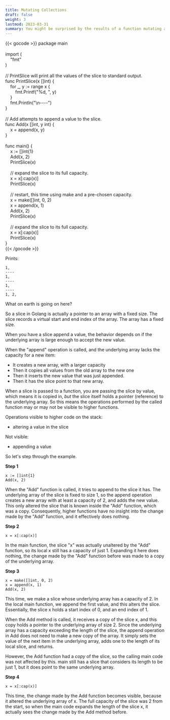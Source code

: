 ```yaml
---
title: Mutating Collections
draft: false
weight: 3
lastmod: 2023-03-31
summary: You might be surprised by the results of a function mutating a collection.
---
```



{{< gocode >}}
<span class="golang-top-level-keyword">package</span>&nbsp;main<br>
<br>
<span class="golang-top-level-keyword">import</span>&nbsp;<span class="golang-brace">(</span><br>
&nbsp;&nbsp;&nbsp;&nbsp;"fmt"<br>
<span class="golang-brace">)</span><br>
<br>
<span class="code-comment">//&nbsp;PrintSlice&nbsp;will&nbsp;print&nbsp;all&nbsp;the&nbsp;values&nbsp;of&nbsp;the&nbsp;slice&nbsp;to&nbsp;standard&nbsp;output.</span><br>
<span class="golang-top-level-keyword">func</span>&nbsp;<span class="golang-function">PrintSlice</span><span class="golang-brace">(</span>x&nbsp;[]<span class="golang-variable-type">int</span><span class="golang-brace">)</span>&nbsp;<span class="golang-brace">{</span><br>
&nbsp;&nbsp;&nbsp;&nbsp;<span class="golang-control-keyword">for</span>&nbsp;_,&nbsp;y&nbsp;:=&nbsp;<span class="golang-control-keyword">range</span>&nbsp;x&nbsp;<span class="golang-brace">{</span><br>
&nbsp;&nbsp;&nbsp;&nbsp;&nbsp;&nbsp;&nbsp;&nbsp;<span class="golang-function">fmt.Printf</span><span class="golang-brace">(</span>"%d,&nbsp;",&nbsp;y<span class="golang-brace">)</span><br>
&nbsp;&nbsp;&nbsp;&nbsp;<span class="golang-brace">}</span><br>
&nbsp;&nbsp;&nbsp;&nbsp;<span class="golang-function">fmt.Println</span><span class="golang-brace">(</span>"\n----"<span class="golang-brace">)</span><br>
<span class="golang-brace">}</span><br>
<br>
<span class="code-comment">//&nbsp;Add&nbsp;attempts&nbsp;to&nbsp;append&nbsp;a&nbsp;value&nbsp;to&nbsp;the&nbsp;slice.</span><br>
<span class="golang-top-level-keyword">func</span>&nbsp;<span class="golang-function">Add</span><span class="golang-brace">(</span>x&nbsp;[]<span class="golang-variable-type">int</span>,&nbsp;y&nbsp;<span class="golang-variable-type">int</span><span class="golang-brace">)</span>&nbsp;<span class="golang-brace">{</span><br>
&nbsp;&nbsp;&nbsp;&nbsp;x&nbsp;=&nbsp;<span class="golang-function">append</span><span class="golang-brace">(</span>x,&nbsp;y<span class="golang-brace">)</span><br>
<span class="golang-brace">}</span><br>
<br>
<span class="golang-top-level-keyword">func</span>&nbsp;<span class="golang-function">main</span><span class="golang-brace">()</span>&nbsp;<span class="golang-brace">{</span><br>
&nbsp;&nbsp;&nbsp;&nbsp;x&nbsp;:=&nbsp;[]<span class="golang-variable-type">int</span><span class="golang-brace">{</span><span class="golang-primitive-value">1</span><span class="golang-brace">}</span><br>
&nbsp;&nbsp;&nbsp;&nbsp;<span class="golang-function">Add</span><span class="golang-brace">(</span>x,&nbsp;<span class="golang-primitive-value">2</span><span class="golang-brace">)</span><br>
&nbsp;&nbsp;&nbsp;&nbsp;<span class="golang-function">PrintSlice</span><span class="golang-brace">(</span>x<span class="golang-brace">)</span><br>
<br>
<span class="code-comment">&nbsp;&nbsp;&nbsp;&nbsp;//&nbsp;expand&nbsp;the&nbsp;slice&nbsp;to&nbsp;its&nbsp;full&nbsp;capacity.</span><br>
&nbsp;&nbsp;&nbsp;&nbsp;x&nbsp;=&nbsp;x[:<span class="golang-function">cap</span><span class="golang-brace">(</span>x<span class="golang-brace">)</span>]<br>
&nbsp;&nbsp;&nbsp;&nbsp;<span class="golang-function">PrintSlice</span><span class="golang-brace">(</span>x<span class="golang-brace">)</span><br>
<br>
<span class="code-comment">&nbsp;&nbsp;&nbsp;&nbsp;//&nbsp;restart,&nbsp;this&nbsp;time&nbsp;using&nbsp;make&nbsp;and&nbsp;a&nbsp;pre-chosen&nbsp;capacity.</span><br>
&nbsp;&nbsp;&nbsp;&nbsp;x&nbsp;=&nbsp;<span class="golang-function">make</span><span class="golang-brace">(</span>[]<span class="golang-variable-type">int</span>,&nbsp;<span class="golang-primitive-value">0</span>,&nbsp;<span class="golang-primitive-value">2</span><span class="golang-brace">)</span><br>
&nbsp;&nbsp;&nbsp;&nbsp;x&nbsp;=&nbsp;<span class="golang-function">append</span><span class="golang-brace">(</span>x,&nbsp;<span class="golang-primitive-value">1</span><span class="golang-brace">)</span><br>
&nbsp;&nbsp;&nbsp;&nbsp;<span class="golang-function">Add</span><span class="golang-brace">(</span>x,&nbsp;<span class="golang-primitive-value">2</span><span class="golang-brace">)</span><br>
&nbsp;&nbsp;&nbsp;&nbsp;<span class="golang-function">PrintSlice</span><span class="golang-brace">(</span>x<span class="golang-brace">)</span><br>
<br>
<span class="code-comment">&nbsp;&nbsp;&nbsp;&nbsp;//&nbsp;expand&nbsp;the&nbsp;slice&nbsp;to&nbsp;its&nbsp;full&nbsp;capacity.</span><br>
&nbsp;&nbsp;&nbsp;&nbsp;x&nbsp;=&nbsp;x[:<span class="golang-function">cap</span><span class="golang-brace">(</span>x<span class="golang-brace">)</span>]<br>
&nbsp;&nbsp;&nbsp;&nbsp;<span class="golang-function">PrintSlice</span><span class="golang-brace">(</span>x<span class="golang-brace">)</span><br>
<span class="golang-brace">}</span><br>
{{< /gocode >}}

Prints:
```
1, 
----
1, 
----
1, 
----
1, 2, 
```

What on earth is going on here?

So a slice in Golang is actually a pointer to an array with a fixed size.  The slice records a virtual
start and end index of the array.  The array has a fixed size.

When you have a slice append a value, the behavior depends on if the underlying array is large
enough to accept the new value.

When the "append" operation is called, and the underlying array lacks the capacity for a new item:
* It creates a new array, with a larger capacity
* Then it copies all values from the old array to the new one
* Then it inserts the new value that was just appended.
* Then it has the slice point to that new array.

When a slice is passed to a function, you are passing the slice by value, which means it is copied in,
*but* the slice itself holds a pointer (reference) to the underlying array.  So this means the 
operations performed by the called function may or may not be visible to higher functions.

Operations visible to higher code on the stack:
* altering a value in the slice

Not visible:
* appending a value

So let's step through the example.

**Step 1**
```
x := []int{1}
Add(x, 2)
```

When the "Add" function is called, it tries to append to the slice it has.  The underlying
array of the slice is fixed to size 1, so the append operation creates a new array with 
at least a capacity of 2, and adds the new value.  This only altered the slice that is
known inside the "Add" function, which was a copy.  Consequently, higher functions have
no insight into the change made by the "Add" function, and it effectively does nothing.

**Step 2**

```
x = x[:cap(x)]
```

In the main function, the slice "x" was actually unaltered by the "Add" function, so its
local x still has a capacity of just 1.  Expanding it here does nothing, the change
made by the "Add" function before was made to a copy of the underlying array.

**Step 3**
```
x = make([]int, 0, 2)
x = append(x, 1)
Add(x, 2)
```

This time, we make a slice whose underlying array has a capacity of 2.  In the local
main function, we append the first value, and this alters the slice.  Essentially,
the slice x holds a start index of 0, and an end index of 1.

When the Add method is called, it receives a copy of the slice x, and this copy
holds a pointer to the underlying array of size 2.  Since the underlying array has
a capacity exceeding the length of the slice, the append operation in Add does not
need to make a new copy of the array.  It simply sets the value of the next item
in the underlying array, adds one to the length of its local slice, and returns.

However, the Add function had a *copy* of the slice, so the calling main code
was not affected by this.  main still has a slice that considers its length to 
be just 1, but it does point to the same underlying array.

**Step 4**
```
x = x[:cap(x)]
```

This time, the change made by the Add function becomes visible, because it altered
the underlying array of x.  The full capacity of the slice was 2 from the start,
so when the main code expands the length of the slice x, it actually sees the 
change made by the Add method before.